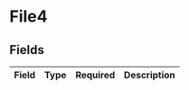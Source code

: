 # File4


## Fields

| Field       | Type        | Required    | Description |
| ----------- | ----------- | ----------- | ----------- |
